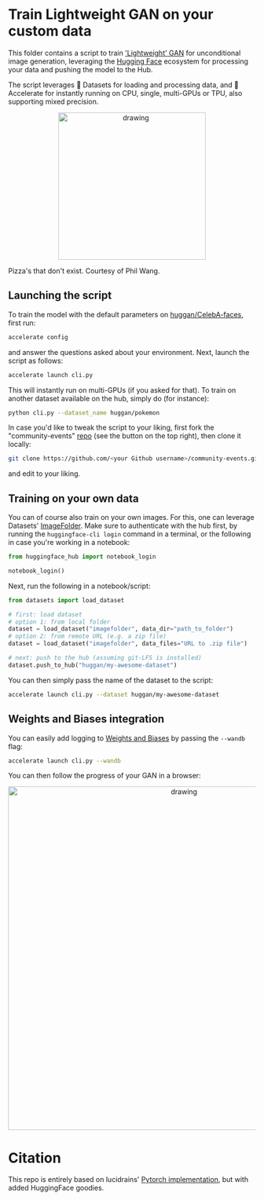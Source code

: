 # Train Lightweight GAN on your custom data

This folder contains a script to train ['Lightweight' GAN](https://openreview.net/forum?id=1Fqg133qRaI) for unconditional image generation, leveraging the [Hugging Face](https://huggingface.co/) ecosystem for processing your data and pushing the model to the Hub.

The script leverages 🤗 Datasets for loading and processing data, and 🤗 Accelerate for instantly running on CPU, single, multi-GPUs or TPU, also supporting mixed precision.

<p align="center">
    <img src="https://raw.githubusercontent.com/lucidrains/lightweight-gan/main/images/pizza-512.jpg" alt="drawing" width="300"/>
</p>

Pizza's that don't exist. Courtesy of Phil Wang.

## Launching the script

To train the model with the default parameters on [huggan/CelebA-faces](https://huggingface.co/datasets/huggan/CelebA-faces), first run:

```bash
accelerate config
```

and answer the questions asked about your environment. Next, launch the script as follows: 

```bash
accelerate launch cli.py
```

This will instantly run on multi-GPUs (if you asked for that). To train on another dataset available on the hub, simply do (for instance):

```bash
python cli.py --dataset_name huggan/pokemon
```

In case you'd like to tweak the script to your liking, first fork the "community-events" [repo](https://github.com/huggingface/community-events) (see the button on the top right), then clone it locally:

```bash
git clone https://github.com/<your Github username>/community-events.git
```

and edit to your liking.

## Training on your own data

You can of course also train on your own images. For this, one can leverage Datasets' [ImageFolder](https://huggingface.co/docs/datasets/v2.0.0/en/image_process#imagefolder). Make sure to authenticate with the hub first, by running the `huggingface-cli login` command in a terminal, or the following in case you're working in a notebook:

```python
from huggingface_hub import notebook_login

notebook_login()
```

Next, run the following in a notebook/script:

```python
from datasets import load_dataset

# first: load dataset
# option 1: from local folder
dataset = load_dataset("imagefolder", data_dir="path_to_folder")
# option 2: from remote URL (e.g. a zip file)
dataset = load_dataset("imagefolder", data_files="URL to .zip file")

# next: push to the hub (assuming git-LFS is installed)
dataset.push_to_hub("huggan/my-awesome-dataset")
```

You can then simply pass the name of the dataset to the script:

```bash
accelerate launch cli.py --dataset huggan/my-awesome-dataset
```

## Weights and Biases integration

You can easily add logging to [Weights and Biases](https://wandb.ai/site) by passing the `--wandb` flag:

```bash
accelerate launch cli.py --wandb
````

You can then follow the progress of your GAN in a browser:

<p align="center">
    <img src="https://raw.githubusercontent.com/huggingface/community-events/main/huggan/assets/lightweight_gan_wandb.png" alt="drawing" width="700"/>
</p>


# Citation

This repo is entirely based on lucidrains' [Pytorch implementation](https://github.com/lucidrains/lightweight-gan), but with added HuggingFace goodies.
